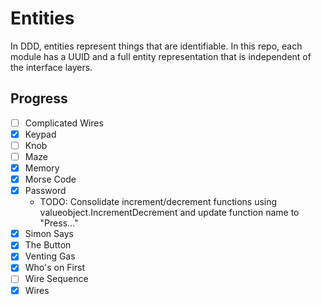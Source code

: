 # Entities

In DDD, entities represent things that are identifiable. In this repo, each module has a UUID
and a full entity representation that is independent of the interface layers.

## Progress

- [ ] Complicated Wires
- [x] Keypad
- [ ] Knob
- [ ] Maze
- [x] Memory
- [x] Morse Code
- [x] Password
  - TODO: Consolidate increment/decrement functions using valueobject.IncrementDecrement and update function name to "Press..."
- [x] Simon Says
- [x] The Button
- [x] Venting Gas
- [x] Who's on First
- [ ] Wire Sequence
- [x] Wires
